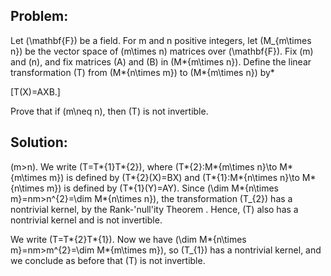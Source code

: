 ## Problem:

Let \(\mathbf{F}\) be a field. For m and n positive integers, let \(M\_{m\times n}\) be the vector space of \(m\times n\) matrices over \(\mathbf{F}\). Fix \(m\) and \(n\), and fix matrices \(A\) and \(B\) in \(M*{m\times n}\). Define the linear transformation \(T\) from \(M*{n\times m}\) to \(M*{m\times n}\) by*

\[T(X)=AXB.\]

Prove that if \(m\neq n\), then \(T\) is not invertible.

## Solution:

\(m>n\). We write \(T=T*{1}T*{2}\), where \(T*{2}:M*{m\times n}\to M*{m\times m}\) is defined by \(T*{2}(X)=BX\) and \(T*{1}:M*{n\times n}\to M*{n\times m}\) is defined by \(T*{1}(Y)=AY\). Since \(\dim M*{n\times m}=nm>n^{2}=\dim M*{n\times n}\), the transformation \(T\_{2}\) has a nontrivial kernel, by the Rank-'null'ity Theorem . Hence, \(T\) also has a nontrivial kernel and is not invertible.

We write \(T=T*{2}T*{1}\). Now we have \(\dim M*{n\times m}=nm>m^{2}=\dim M*{m\times m}\), so \(T\_{1}\) has a nontrivial kernel, and we conclude as before that \(T\) is not invertible.

